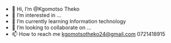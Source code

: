 - 👋 Hi, I’m @Kgomotso Theko
- 👀 I’m interested in ...
- 🌱 I’m currently learning Information technology
- 💞️ I’m looking to collaborate on ...
- 📫 How to reach me kgomotsotheko24@gmail.com 0721418915

<!---
Kgomotso03/Kgomotso03 is a ✨ special ✨ repository because its `README.md` (this file) appears on your GitHub profile.
You can click the Preview link to take a look at your changes.
--->
